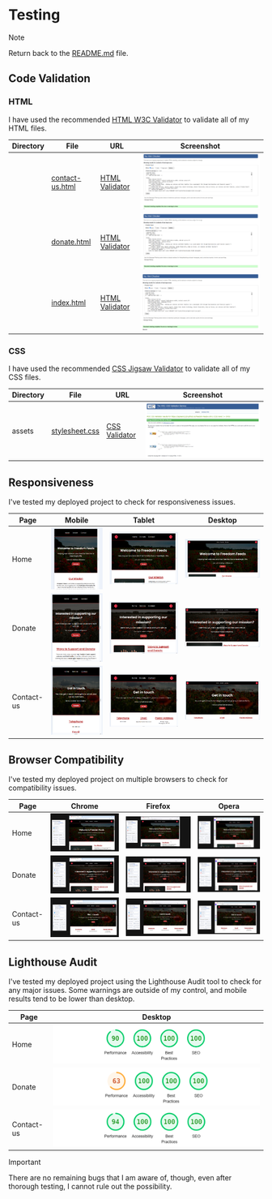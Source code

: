 # Testing

> [!NOTE]
> Return back to the [README.md](README.md) file.

## Code Validation

### HTML

I have used the recommended [HTML W3C Validator](https://validator.w3.org) to validate all of my HTML files.

| Directory | File | URL | Screenshot |
| --- | --- | --- | --- |
|  | [contact-us.html](https://github.com/JSGREEN1129/freedom-feeds-unit-1/blob/main/contact-us.html) | [HTML Validator](https://validator.w3.org/nu/?doc=https://jsgreen1129.github.io/freedom-feeds-unit-1/contact-us.html) | ![screenshot](./documentation/contact-us-html-validation.png) |
|  | [donate.html](https://github.com/JSGREEN1129/freedom-feeds-unit-1/blob/main/donate.html) | [HTML Validator](https://validator.w3.org/nu/?doc=https://jsgreen1129.github.io/freedom-feeds-unit-1/donate.html) | ![screenshot](./documentation/donate-html-validation.png) |
|  | [index.html](https://github.com/JSGREEN1129/freedom-feeds-unit-1/blob/main/index.html) | [HTML Validator](https://validator.w3.org/nu/?doc=https://jsgreen1129.github.io/freedom-feeds-unit-1/index.html) | ![screenshot](./documentation/index-html-validation.png) |


### CSS

I have used the recommended [CSS Jigsaw Validator](https://jigsaw.w3.org/css-validator) to validate all of my CSS files.

| Directory | File | URL | Screenshot |
| --- | --- | --- | --- |
| assets | [stylesheet.css](https://github.com/JSGREEN1129/freedom-feeds-unit-1/blob/main/assets/stylesheet/stylesheet.css) | [CSS Validator](https://jigsaw.w3.org/css-validator/validator?uri=https://jsgreen1129.github.io/freedom-feeds-unit-1) | ![screenshot](./documentation/css-stylesheet-validation.png) |


## Responsiveness

I've tested my deployed project to check for responsiveness issues.

| Page | Mobile | Tablet | Desktop |
| --- | --- | --- | --- |
| Home | ![screenshot](./documentation/mobile-home-responsive.png) | ![screenshot](./documentation/tablet-home-responsive.png) | ![screenshot](./documentation/desktop-home-responsive.png) |
| Donate | ![screenshot](./documentation/mobile-donate-responsive.png) | ![screenshot](./documentation/tablet-donate-responsive.png) | ![screenshot](./documentation/desktop-donate-responsive.png) |
| Contact-us | ![screenshot](./documentation/mobile-contact-us-responsive.png) | ![screenshot](./documentation/tablet-contact-us-responsive.png) | ![screenshot](./documentation/desktop-contact-us-responsive.png) |


## Browser Compatibility

I've tested my deployed project on multiple browsers to check for compatibility issues.

| Page | Chrome | Firefox | Opera |
| --- | --- | --- | --- |
| Home | ![screenshot](./documentation/chrome-homepage-responsive.png) | ![screenshot](./documentation/firefox-homepage-responsive.png) | ![screenshot](./documentation/opera-homepage-responsive.png) |
| Donate | ![screenshot](./documentation/chrome-donate-responsive.png) | ![screenshot](./documentation/firefox-donate-responsive.png) | ![screenshot](./documentation/opera-donate-responsive.png) |
| Contact-us | ![screenshot](./documentation/chrome-contact-us-responsive.png) | ![screenshot](./documentation/firefox-contact-us-responsive.png) | ![screenshot](./documentation/opera-contact-us-responsive.png) |

## Lighthouse Audit

I've tested my deployed project using the Lighthouse Audit tool to check for any major issues. Some warnings are outside of my control, and mobile results tend to be lower than desktop.

| Page | Desktop |
| --- | --- |
| Home | ![screenshot](./documentation/desktop-homepage-lighthouse.png) |
| Donate | ![screenshot](./documentation/desktop-donate-lighthouse.png) |
| Contact-us | ![screenshot](./documentation/desktop-contact-us-lighthouse.png) |

> [!IMPORTANT]
> There are no remaining bugs that I am aware of, though, even after thorough testing, I cannot rule out the possibility.

